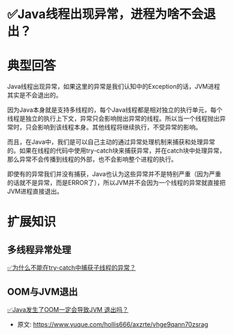 # ✅Java线程出现异常，进程为啥不会退出？
<!--page header-->

<a name="KvifE"></a>
# 典型回答

Java线程出现异常，如果这里的异常是我们认知中的Exception的话，JVM进程其实是不会退出的。

因为Java本身就是支持多线程的，每个Java线程都是相对独立的执行单元，每个线程是独立的执行上下文，异常只会影响抛出异常的线程。所以当一个线程抛出异常时，只会影响到该线程本身。其他线程将继续执行，不受异常的影响。

而且，在Java中，我们是可以自己主动的通过异常处理机制来捕获和处理异常的。如果在线程的代码中使用try-catch块来捕获异常，并在catch块中处理异常，那么异常不会传播到线程的外部，也不会影响整个进程的执行。

即使有的异常我们并没有捕获，Java也认为这些异常并不是特别严重（因为严重的话就不是异常，而是ERROR了），所以JVM并不会因为一个线程的异常就直接把JVM进程直接退出。

<a name="EDDO9"></a>
# 扩展知识

<a name="YVX69"></a>
## 多线程异常处理

[✅为什么不能在try-catch中捕获子线程的异常？](https://www.yuque.com/hollis666/axzrte/dtci5npzb1cidzxk?view=doc_embed)

<a name="ZqPq9"></a>
## OOM与JVM退出

[✅Java发生了OOM一定会导致JVM 退出吗？](https://www.yuque.com/hollis666/axzrte/fsnk2a6xdyhqfvf7?view=doc_embed)



<!--page footer-->
- 原文: <https://www.yuque.com/hollis666/axzrte/vhge9qann70zsrag>